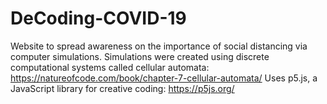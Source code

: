 # DeCoding-COVID-19
Website to spread awareness on the importance of social distancing via computer simulations.
Simulations were created using discrete computational systems called cellular automata: https://natureofcode.com/book/chapter-7-cellular-automata/
Uses p5.js, a JavaScript library for creative coding: https://p5js.org/

